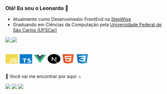 ### Olá! Eu sou o Leonardo 👋

* Atualmente como Desenvolvedor FrontEnd na [StepWise](https://stepwise.com.br/)  
* Graduando em Ciências da Computação pela [Universidade Federal de São Carlos (UFSCar)](https://www2.ufscar.br/)


 <div>
  <a href="https://github.com/Donderileo">
    <img height="180em" src="https://github-readme-stats.vercel.app/api?username=Donderileo&show_icons=true&theme=dark&include_all_commits=true&count_private=true"/>
    <img height="180em" src="https://github-readme-stats.vercel.app/api/top-langs/?username=Donderileo&layout=compact&langs_count=7&theme=dark&hide=Java"/>
  </a>
</div>
<br>

<div style="display: inline_block"><br>
  
  <img align="center" alt="Js" height="30" width="40" src="https://raw.githubusercontent.com/devicons/devicon/master/icons/javascript/javascript-plain.svg">
  <img align="center" alt="Ts" height="30" width="40" src="https://raw.githubusercontent.com/devicons/devicon/master/icons/typescript/typescript-plain.svg">
  <img align="center" alt="Vue" height="30" width="40" src="https://raw.githubusercontent.com/devicons/devicon/master/icons/vuejs/vuejs-original.svg">
  <img align="center" alt="Next" height="30" width="40" src="https://raw.githubusercontent.com/devicons/devicon/master/icons/nextjs/nextjs-original.svg">
  <img align="center" alt="HTML" height="30" width="40" src="https://raw.githubusercontent.com/devicons/devicon/master/icons/html5/html5-original.svg">
  <img align="center" alt="CSS" height="30" width="40" src="https://raw.githubusercontent.com/devicons/devicon/master/icons/css3/css3-original.svg">
  
</div>
<br>
<p align="left">
  💌 Você vai me encontrar por aqui: ⤵️
</p>

<p align="left">
  <a href="mailto:leonardodonderi@estudante.ufscar.br" alt="Gmail">
  <img src="https://img.shields.io/badge/-Gmail-FF0000?style=flat-square&labelColor=FF0000&logo=gmail&logoColor=white&link=leonardodonderi@estudante.ufscar.br" /></a>

  <a href="https://www.linkedin.com/in/donderileo" alt="Linkedin">
  <img src="https://img.shields.io/badge/-Linkedin-0e76a8?style=flat-square&logo=Linkedin&logoColor=white&link=https://www.linkedin.com/in/donderileo/" /></a>

  <a href="https://github.com/Donderileo" alt="Github">
   <img src="https://img.shields.io/github/followers/donderileo?style=social">
  </a>
